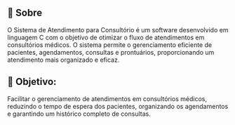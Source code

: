 ## 🚨 Sobre
   O Sistema de Atendimento para Consultório é um software desenvolvido em linguagem C 
   com o objetivo de otimizar o fluxo de atendimentos em consultórios médicos.
   O sistema permite o gerenciamento eficiente de pacientes, agendamentos, consultas e prontuários,
   proporcionando um atendimento mais organizado e eficaz.

## 📖 Objetivo:
Facilitar o gerenciamento de atendimentos em consultórios médicos, reduzindo o tempo de espera dos pacientes,
organizando os agendamentos e garantindo um histórico completo de consultas.
